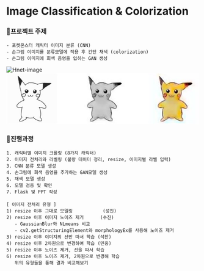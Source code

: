 # Image Classification & Colorization

### 🐤프로젝트 주제

    - 포켓몬스터 캐릭터 이미지 분류 (CNN)
    - 손그림 이미지를 분류모델에 적용 후 간단 채색 (colorization)
    - 손그림 이미지에 회색 음영을 입히는 GAN 생성
![Hnet-image](https://user-images.githubusercontent.com/102013100/174254276-eb944cb4-7a5f-4bfd-a808-0ad1d4ef5f9a.gif)
<img src='./Flask/static/피카츄결과.jpg'/>

### 🐤진행과정

    1. 캐릭터별 이미지 크롤링 (8가지 캐릭터)
    2. 이미지 전처리와 라벨링 (불량 데이터 정리, resize, 이미지별 라벨 입력)
    3. CNN 분류 모델 생성
    4. 손그림에 회색 음영을 추가하는 GAN모델 생성
    5. 채색 모델 생성
    6. 모델 검증 및 확인
    7. Flask 및 PPT 작성
    
    [ 이미지 전처리 유형 ]
    1) resize 이후 그대로 모델링           (성진)
    2) resize 이후 이미지 노이즈 제거      (수진)
       - GaussianBlur와 NLmeans 비교
       - cv2.getStructuringElement와 morphologyEx를 사용해 노이즈 제거 
    3) resize 이후 이미지의 선만 따서 학습 (석찬)
    4) resize 이후 2차원으로 변경하여 학습 (민중)
    5) resize 이후 노이즈 제거, 선을 따서 학습
    6) resize 이후 노이즈 제거, 2차원으로 변경해 학습
       위의 유형들을 통해 결과 비교해보기
